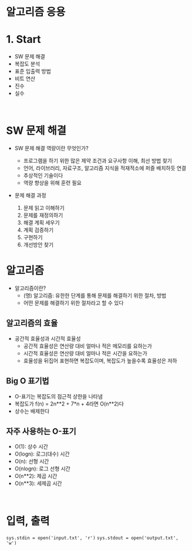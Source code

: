 # 알고리즘 응용

# 1. Start
* SW 문제 해결
* 복잡도 분석
* 표준 입출력 방법
* 비트 연산
* 진수
* 실수

<br>

# SW 문제 해결

* SW 문제 해결 역량이란 무엇인가?
    * 프로그램을 하기 위한 많은 제약 조건과 요구사항 이해, 최선 방법 찾기
    * 언어, 라이브러리, 자료구조, 알고리즘 지식을 적재적소에 퍼즐 배치하듯 연결
    * 추상적인 기술이다
    * 역량 향상을 위해 훈련 필요

* 문제 해결 과정
    1. 문제 읽고 이해하기
    2. 문제를 재정의하기
    3. 해결 계획 세우기
    4. 계획 검증하기
    5. 구현하기
    6. 개선방안 찾기
 
# 알고리즘

* 알고리즘이란?
    * (명) 알고리즘: 유한한 단계를 통해 문제를 해결하기 위한 절차, 방법
    * 어떤 문제를 해결하기 위한 절차라고 할 수 있다
 
## 알고리즘의 효율

* 공간적 효율성과 시간적 효율성
    * 공간적 효율성은 연산량 대비 얼마나 적은 메모리를 요하는가
    * 시간적 효율성은 연산량 대비 얼마나 적은 시간을 요하는가
    * 효율성을 뒤집어 표현하면 복잡도이며, 복잡도가 높을수록 효율성은 저하
 
## Big O 표기법

* O-표기는 복잡도의 점근적 상한을 나타냄
* 복잡도가 f(n) = 2n\**2 + 7\*n + 4라면 O(n\**2)다
* 상수는 배제한다

## 자주 사용하는 O-표기

* O(1): 상수 시간
* O(logn): 로그(대수) 시간
* O(n): 선형 시간
* O(nlogn): 로그 선형 시간
* O(n**2): 제곱 시간
* O(n**3): 세제곱 시간

<br>

# 입력, 출력

`sys.stdin = open('input.txt', 'r')`
`sys.stdout = open('output.txt', 'w')`